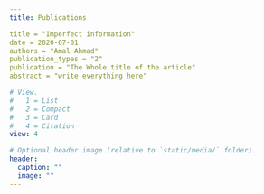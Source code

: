```yaml
---
title: Publications

title = "Imperfect information"
date = 2020-07-01
authors = "Amal Ahmad"
publication_types = "2"
publication = "The Whole title of the article"
abstract = "write everything here"

# View.
#   1 = List
#   2 = Compact
#   3 = Card
#   4 = Citation
view: 4

# Optional header image (relative to `static/media/` folder).
header:
  caption: ""
  image: ""
---
```

